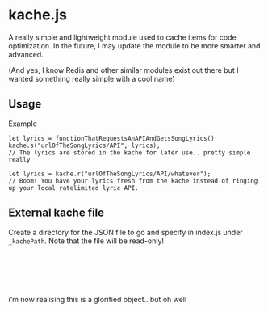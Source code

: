 # kache.js

A really simple and lightweight module used to cache items for code optimization. In the future, I may update the module to be more smarter and advanced. 

(And yes, I know Redis and other similar modules exist out there but I wanted something really simple with a cool name)

## Usage

Example

```JS
let lyrics = functionThatRequestsAnAPIAndGetsSongLyrics()
kache.s("urlOfTheSongLyrics/API", lyrics);
// The lyrics are stored in the kache for later use.. pretty simple really

let lyrics = kache.r("urlOfTheSongLyrics/API/whatever");
// Boom! You have your lyrics fresh from the kache instead of ringing up your local ratelimited lyric API.
```

## External kache file

Create a directory for the JSON file to go and specify in index.js under `_kachePath`.
Note that the file will be read-only!

<br>
<br>
<br>
<br>
<br>
i'm now realising this is a glorified object.. but oh well
